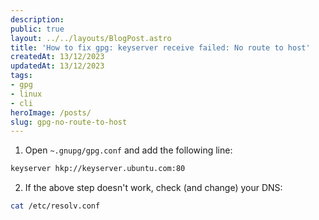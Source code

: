 ```yaml
---
description:
public: true
layout: ../../layouts/BlogPost.astro
title: 'How to fix gpg: keyserver receive failed: No route to host'
createdAt: 13/12/2023
updatedAt: 13/12/2023
tags:
- gpg
- linux
- cli
heroImage: /posts/
slug: gpg-no-route-to-host
---
```


1. Open `~.gnupg/gpg.conf` and add the following line:

```bash
keyserver hkp://keyserver.ubuntu.com:80
```

2. If the above step doesn't work, check (and change) your DNS:

```bash
cat /etc/resolv.conf
```
